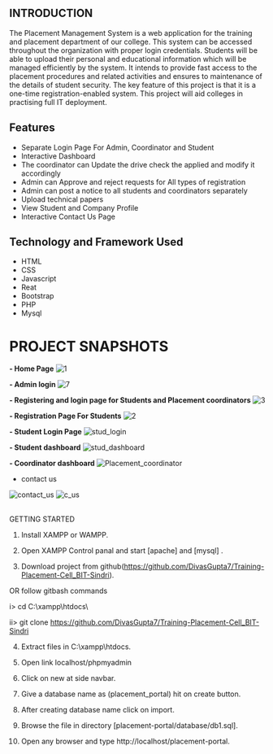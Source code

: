 ## INTRODUCTION

The Placement Management System is a web application for the training and  placement department of our college. This system can be accessed throughout the  organization with proper login credentials. Students will be able to upload their  personal and educational information which will be managed efficiently by the  system. It intends to provide fast access to the placement procedures and related  activities and ensures to maintenance of the details of student security. The key feature of  this project is that it is a one-time registration-enabled system. This project will aid  colleges in practising full IT deployment.


## Features
- Separate Login Page For Admin, Coordinator and Student
- Interactive Dashboard
- The coordinator can Update the drive check the applied and modify it accordingly
- Admin can Approve and reject requests for All types of registration 
- Admin can post a notice to all students and coordinators separately
- Upload technical papers
- View Student and Company Profile
- Interactive Contact Us Page



## Technology and Framework Used
- HTML
- CSS
- Javascript
- Reat
- Bootstrap
- PHP
- Mysql


# PROJECT SNAPSHOTS

**- Home Page**
![1](https://github.com/DivasGupta7/Training-Placement-Cell_BIT-Sindri/assets/80118923/e6e0dc3f-7fce-49bc-b5af-d4f1253dc55d)


**- Admin login**
![7](https://github.com/DivasGupta7/Training-Placement-Cell_BIT-Sindri/assets/80118923/d1b91bef-06a9-49ab-9551-980ff32e4df0)



**- Registering and login page for Students and Placement coordinators**
![3](https://github.com/DivasGupta7/Training-Placement-Cell_BIT-Sindri/assets/80118923/7b62386f-485a-43f8-b63c-4431a97ef79c)


**- Registration Page For Students**
![2](https://github.com/DivasGupta7/Training-Placement-Cell_BIT-Sindri/assets/80118923/12678d51-b55b-4b07-a296-0d15349bf070)

**- Student Login Page**
![stud_login](https://github.com/DivasGupta7/Training-Placement-Cell_BIT-Sindri/assets/80118923/66f49927-9f28-46bc-bdf4-87d678a2ddc2)

**- Student dashboard**
![stud_dashboard](https://github.com/DivasGupta7/Training-Placement-Cell_BIT-Sindri/assets/80118923/f6bb1193-88d2-4d8c-ad86-bafd83954db5)

**- Coordinator dashboard**
![Placement_coordinator](https://github.com/DivasGupta7/Training-Placement-Cell_BIT-Sindri/assets/80118923/fecc5e28-9314-428c-8570-e74e3dca831a)



- contact us

![contact_us](https://github.com/DivasGupta7/Training-Placement-Cell_BIT-Sindri/assets/80118923/5c4619b3-5032-4db1-840a-f2af14a414cd)
![c_us](https://github.com/DivasGupta7/Training-Placement-Cell_BIT-Sindri/assets/80118923/19e7384d-7cb9-4dea-8358-30708e4c4d54)


<br>
GETTING STARTED

1. Install XAMPP or WAMPP.

2. Open XAMPP Control panal and start [apache] and [mysql] .

3. Download project from github(https://github.com/DivasGupta7/Training-Placement-Cell_BIT-Sindri).

OR follow gitbash commands

i> cd C:\\xampp\htdocs\

ii> git clone https://github.com/DivasGupta7/Training-Placement-Cell_BIT-Sindri

4. Extract files in C:\xampp\htdocs.

5. Open link localhost/phpmyadmin

6. Click on new at side navbar.

7. Give a database name as (placement_portal) hit on create button.

8. After creating database name click on import.

9. Browse the file in directory [placement-portal/database/db1.sql].

10. Open any browser and type http://localhost/placement-portal.
